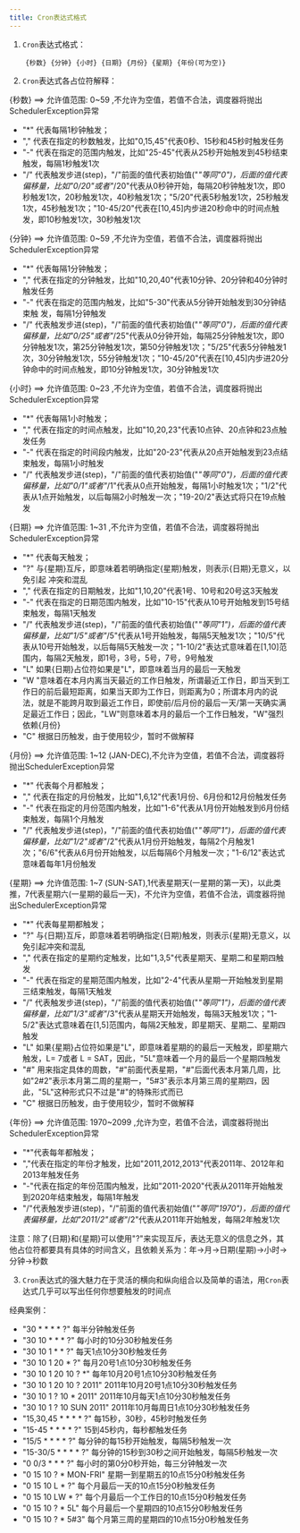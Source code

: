 ```yaml
---
title: Cron表达式格式
---
```



1. `Cron`表达式格式：

```shell
	{秒数} {分钟} {小时} {日期} {月份} {星期} {年份(可为空)}
```
2. `Cron`表达式各占位符解释：

{秒数} ==> 允许值范围: 0~59 ,不允许为空值，若值不合法，调度器将抛出SchedulerException异常

- "*" 代表每隔1秒钟触发；
- "," 代表在指定的秒数触发，比如"0,15,45"代表0秒、15秒和45秒时触发任务
- "-" 代表在指定的范围内触发，比如"25-45"代表从25秒开始触发到45秒结束触发，每隔1秒触发1次
- "/" 代表触发步进(step)，"/"前面的值代表初始值("*"等同"0")，后面的值代表偏移量，比如"0/20"或者"*/20"代表从0秒钟开始，每隔20秒钟触发1次，即0秒触发1次，20秒触发1次，40秒触发1次；"5/20"代表5秒触发1次，25秒触发1次，45秒触发1次；"10-45/20"代表在[10,45]内步进20秒命中的时间点触发，即10秒触发1次，30秒触发1次

{分钟} ==> 允许值范围: 0~59 ,不允许为空值，若值不合法，调度器将抛出SchedulerException异常

- "*" 代表每隔1分钟触发；
- "," 代表在指定的分钟触发，比如"10,20,40"代表10分钟、20分钟和40分钟时触发任务
- "-" 代表在指定的范围内触发，比如"5-30"代表从5分钟开始触发到30分钟结束触 发，每隔1分钟触发
- "/" 代表触发步进(step)，"/"前面的值代表初始值("*"等同"0")，后面的值代表偏移量，比如"0/25"或者"*/25"代表从0分钟开始，每隔25分钟触发1次，即0分钟触发1次，第25分钟触发1次，第50分钟触发1次；"5/25"代表5分钟触发1次，30分钟触发1次，55分钟触发1次；"10-45/20"代表在[10,45]内步进20分钟命中的时间点触发，即10分钟触发1次，30分钟触发1次

{小时} ==> 允许值范围: 0~23 ,不允许为空值，若值不合法，调度器将抛出SchedulerException异常

- "*" 代表每隔1小时触发；
- "," 代表在指定的时间点触发，比如"10,20,23"代表10点钟、20点钟和23点触发任务
- "-" 代表在指定的时间段内触发，比如"20-23"代表从20点开始触发到23点结束触发，每隔1小时触发
- "/" 代表触发步进(step)，"/"前面的值代表初始值("*"等同"0")，后面的值代表偏移量，比如"0/1"或者"*/1"代表从0点开始触发，每隔1小时触发1次；"1/2"代表从1点开始触发，以后每隔2小时触发一次；"19-20/2"表达式将只在19点触发

{日期} ==> 允许值范围: 1~31 ,不允许为空值，若值不合法，调度器将抛出SchedulerException异常

- "*" 代表每天触发；
- "?" 与{星期}互斥，即意味着若明确指定{星期}触发，则表示{日期}无意义，以免引起 冲突和混乱
- "," 代表在指定的日期触发，比如"1,10,20"代表1号、10号和20号这3天触发
- "-" 代表在指定的日期范围内触发，比如"10-15"代表从10号开始触发到15号结束触发，每隔1天触发
- "/" 代表触发步进(step)，"/"前面的值代表初始值("*"等同"1")，后面的值代表偏移量，比如"1/5"或者"*/5"代表从1号开始触发，每隔5天触发1次；"10/5"代表从10号开始触发，以后每隔5天触发一次；"1-10/2"表达式意味着在[1,10]范围内，每隔2天触发，即1号，3号，5号，7号，9号触发
- "L" 如果{日期}占位符如果是"L"，即意味着当月的最后一天触发
- "W "意味着在本月内离当天最近的工作日触发，所谓最近工作日，即当天到工作日的前后最短距离，如果当天即为工作日，则距离为0；所谓本月内的说法，就是不能跨月取到最近工作日，即使前/后月份的最后一天/第一天确实满足最近工作日；因此，"LW"则意味着本月的最后一个工作日触发，"W"强烈依赖{月份}
- "C" 根据日历触发，由于使用较少，暂时不做解释


{月份} ==> 允许值范围: 1~12 (JAN-DEC),不允许为空值，若值不合法，调度器将抛出SchedulerException异常

- "*" 代表每个月都触发；
- "," 代表在指定的月份触发，比如"1,6,12"代表1月份、6月份和12月份触发任务
- "-" 代表在指定的月份范围内触发，比如"1-6"代表从1月份开始触发到6月份结束触发，每隔1个月触发
- "/" 代表触发步进(step)，"/"前面的值代表初始值("*"等同"1")，后面的值代表偏移量，比如"1/2"或者"*/2"代表从1月份开始触发，每隔2个月触发1次；"6/6"代表从6月份开始触发，以后每隔6个月触发一次；"1-6/12"表达式意味着每年1月份触发

{星期} ==> 允许值范围: 1~7 (SUN-SAT),1代表星期天(一星期的第一天)，以此类推，7代表星期六(一星期的最后一天)，不允许为空值，若值不合法，调度器将抛出SchedulerException异常

- "*" 代表每星期都触发；
- "?" 与{日期}互斥，即意味着若明确指定{日期}触发，则表示{星期}无意义，以免引起冲突和混乱
- "," 代表在指定的星期约定触发，比如"1,3,5"代表星期天、星期二和星期四触发
- "-" 代表在指定的星期范围内触发，比如"2-4"代表从星期一开始触发到星期三结束触发，每隔1天触发
- "/" 代表触发步进(step)，"/"前面的值代表初始值("*"等同"1")，后面的值代表偏移量，比如"1/3"或者"*/3"代表从星期天开始触发，每隔3天触发1次；"1-5/2"表达式意味着在[1,5]范围内，每隔2天触发，即星期天、星期二、星期四触发
- "L" 如果{星期}占位符如果是"L"，即意味着星期的的最后一天触发，即星期六触发，L= 7或者 L = SAT，因此，"5L"意味着一个月的最后一个星期四触发
- "#" 用来指定具体的周数，"#"前面代表星期，"#"后面代表本月第几周，比如"2#2"表示本月第二周的星期一，"5#3"表示本月第三周的星期四，因此，"5L"这种形式只不过是"#"的特殊形式而已
- "C" 根据日历触发，由于使用较少，暂时不做解释

{年份} ==> 允许值范围: 1970~2099 ,允许为空，若值不合法，调度器将抛出SchedulerException异常

- "*"代表每年都触发；
- ","代表在指定的年份才触发，比如"2011,2012,2013"代表2011年、2012年和2013年触发任务
- "-"代表在指定的年份范围内触发，比如"2011-2020"代表从2011年开始触发到2020年结束触发，每隔1年触发
- "/"代表触发步进(step)，"/"前面的值代表初始值("*"等同"1970")，后面的值代表偏移量，比如"2011/2"或者"*/2"代表从2011年开始触发，每隔2年触发1次

注意：除了{日期}和{星期}可以使用"?"来实现互斥，表达无意义的信息之外，其他占位符都要具有具体的时间含义，且依赖关系为：年->月->日期(星期)->小时->分钟->秒数

3. `Cron`表达式的强大魅力在于灵活的横向和纵向组合以及简单的语法，用`Cron`表达式几乎可以写出任何你想要触发的时间点

经典案例：

- "30 * * * * ?" 每半分钟触发任务
- "30 10 * * * ?" 每小时的10分30秒触发任务
- "30 10 1 * * ?" 每天1点10分30秒触发任务
- "30 10 1 20 * ?" 每月20号1点10分30秒触发任务
- "30 10 1 20 10 ? *" 每年10月20号1点10分30秒触发任务
- "30 10 1 20 10 ? 2011" 2011年10月20号1点10分30秒触发任务
- "30 10 1 ? 10 * 2011" 2011年10月每天1点10分30秒触发任务
- "30 10 1 ? 10 SUN 2011" 2011年10月每周日1点10分30秒触发任务
- "15,30,45 * * * * ?" 每15秒，30秒，45秒时触发任务
- "15-45 * * * * ?" 15到45秒内，每秒都触发任务
- "15/5 * * * * ?" 每分钟的每15秒开始触发，每隔5秒触发一次
- "15-30/5 * * * * ?" 每分钟的15秒到30秒之间开始触发，每隔5秒触发一次
- "0 0/3 * * * ?" 每小时的第0分0秒开始，每三分钟触发一次
- "0 15 10 ? * MON-FRI" 星期一到星期五的10点15分0秒触发任务
- "0 15 10 L * ?" 每个月最后一天的10点15分0秒触发任务
- "0 15 10 LW * ?" 每个月最后一个工作日的10点15分0秒触发任务
- "0 15 10 ? * 5L" 每个月最后一个星期四的10点15分0秒触发任务
- "0 15 10 ? * 5#3" 每个月第三周的星期四的10点15分0秒触发任务

